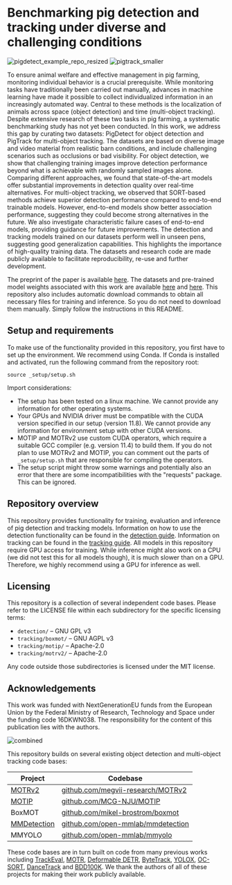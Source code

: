 # Benchmarking pig detection and tracking under diverse and challenging conditions
![pigdetect_example_repo_resized](https://github.com/user-attachments/assets/19fde59e-e786-4593-8171-15c3709bdebc)
![pigtrack_smaller](https://github.com/user-attachments/assets/16086a4c-75b5-496d-bbc9-b9734adb2277)

To ensure animal welfare and effective management in pig farming, monitoring individual behavior is a crucial prerequisite. While monitoring tasks have traditionally been carried out manually, advances in machine learning have made it possible to collect individualized information in an increasingly automated way. Central to these methods is the localization of animals across space (object detection) and time (multi-object tracking). Despite extensive research of these two tasks in pig farming, a systematic benchmarking study has not yet been conducted. In this work, we address this gap by curating two datasets: PigDetect for object detection and PigTrack for multi-object tracking. The datasets are based on diverse image and video material from realistic barn conditions, and include challenging scenarios such as occlusions or bad visibility. For object detection, we show that challenging training images improve detection performance beyond what is achievable with randomly sampled images alone. Comparing different approaches, we found that state-of-the-art models offer substantial improvements in detection quality over real-time alternatives. For multi-object tracking, we observed that SORT-based methods achieve superior detection performance compared to end-to-end trainable models. However, end-to-end models show better association performance, suggesting they could become strong alternatives in the future. We also investigate characteristic failure cases of end-to-end models, providing guidance for future improvements. The detection and tracking models trained on our datasets perform well in unseen pens, suggesting good generalization capabilities. This highlights the importance of high-quality training data. The datasets and research code are made publicly available to facilitate reproducibility, re-use and further development.

The preprint of the paper is available [here](https://arxiv.org/pdf/2507.16639). The datasets and pre-trained model weights associated with this work are available [here](https://doi.org/10.25625/I6UYE9) and [here](https://doi.org/10.25625/P7VQTP). This repository also includes automatic download commands to obtain all necessary files for training and inference. So you do not need to download them manually. Simply follow the instructions in this README.

## Setup and requirements

To make use of the functionality provided in this repository, you first have to set up the environment.
We recommend using Conda. If Conda is installed and activated, run the following command from the repository root:

```
source _setup/setup.sh
```

Import considerations:
- The setup has been tested on a linux machine. We cannot provide any information for other operating systems. 
- Your GPUs and NVIDIA driver must be compatible with the CUDA version specified in our setup (version 11.8). We cannot provide any information for environment setup with other CUDA versions.
- MOTIP and MOTRv2 use custom CUDA operators, which require a suitable GCC compiler (e.g. version 11.4) to build them. If you do not plan to use MOTRv2 and MOTIP, you can comment out the parts of ``_setup/setup.sh`` that are responsible for compiling the operators.
- The setup script might throw some warnings and potentially also an error that there are some incompatibilities with the "requests" package. This can be ignored.

## Repository overview

This repository provides functionality for training, evaluation and inference of pig detection and tracking models. Information on how to use the detection functionality can be found in the [detection guide](detection/README.md). Information on tracking can be found in the [tracking guide](tracking/README.md). All models in this repository require GPU access for training. While inference might also work on a CPU (we did not test this for all models though), it is much slower than on a GPU. Therefore, we highly recommend using a GPU for inference as well. 

## Licensing

This repository is a collection of several independent code bases. Please refer to the LICENSE file within each subdirectory for the specific licensing terms:

- `detection/` – GNU GPL v3 
- `tracking/boxmot/` – GNU AGPL v3  
- `tracking/motip/` – Apache-2.0
- `tracking/motrv2/` – Apache-2.0

Any code outside those subdirectories is licensed under the MIT license.

## Acknowledgements

This work was funded with NextGenerationEU funds from the European Union by the Federal Ministry of Research, Technology and Space under the funding code 16DKWN038. The responsibility for the content of this publication lies with the authors.

![combined](https://github.com/user-attachments/assets/20af25da-011a-4382-8077-8f3237dccf58)

This repository builds on several existing object detection and multi-object tracking code bases:

| Project | Codebase |
|--------|----------|
| [MOTRv2](https://openaccess.thecvf.com/content/CVPR2023/papers/Zhang_MOTRv2_Bootstrapping_End-to-End_Multi-Object_Tracking_by_Pretrained_Object_Detectors_CVPR_2023_paper.pdf) | [github.com/megvii-research/MOTRv2](https://github.com/megvii-research/MOTRv2) |
| [MOTIP](https://openaccess.thecvf.com/content/CVPR2025/papers/Gao_Multiple_Object_Tracking_as_ID_Prediction_CVPR_2025_paper.pdf) | [github.com/MCG-NJU/MOTIP](https://github.com/MCG-NJU/MOTIP) |
| BoxMOT | [github.com/mikel-brostrom/boxmot](https://github.com/mikel-brostrom/boxmot) |
| [MMDetection](https://arxiv.org/abs/1906.07155) | [github.com/open-mmlab/mmdetection](https://github.com/open-mmlab/mmdetection) |
| MMYOLO | [github.com/open-mmlab/mmyolo](https://github.com/open-mmlab/mmyolo) |


These code bases are in turn built on code from many previous works including [TrackEval](https://github.com/JonathonLuiten/TrackEval), [MOTR](https://github.com/megvii-research/MOTR), [Deformable DETR](https://github.com/fundamentalvision/Deformable-DETR), [ByteTrack](https://github.com/FoundationVision/ByteTrack), [YOLOX](https://github.com/Megvii-BaseDetection/YOLOX), [OC-SORT](https://github.com/noahcao/OC_SORT), [DanceTrack](https://github.com/DanceTrack/DanceTrack) and [BDD100K](https://github.com/bdd100k/bdd100k). We thank the authors of all of these projects for making their work publicly available.
